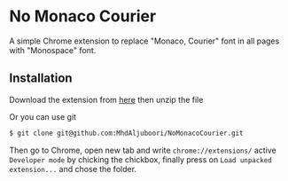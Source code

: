 No Monaco Courier
=================
A simple Chrome extension to replace "Monaco, Courier" font in all pages with "Monospace" font.

Installation
------------
Download the extension from [here](https://github.com/MhdAljuboori/NoMonacoCourier/archive/master.zip) then unzip the file

Or you can use git

```bash
$ git clone git@github.com:MhdAljuboori/NoMonacoCourier.git
```

Then go to Chrome, open new tab and write ```chrome://extensions/``` active ```Developer mode``` by chicking the chickbox, finally press on ```Load unpacked extension...``` and chose the folder.